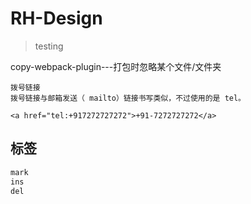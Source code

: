 # RH-Design

> testing
>

copy-webpack-plugin---打包时忽略某个文件/文件夹

```
拨号链接
拨号链接与邮箱发送（ mailto）链接书写类似，不过使用的是 tel。

<a href="tel:+917272727272">+91-7272727272</a>
```

## 标签

```html
mark
ins
del
```
